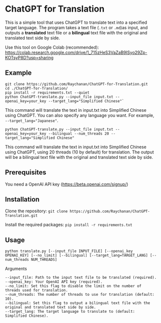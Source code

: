 # ChatGPT for Translation
This is a simple tool that uses ChatGPT to translate text into a specified target language. The program takes a text file (`.txt` or `.md`)as input, and outputs a **translated** text file or a **bilingual** text file with the original and translated text side by side.

Use this tool on Google Colab (recommended): https://colab.research.google.com/drive/1_715zHeS3VaZaB9ISyo29Zp-KOTsyP8D?usp=sharing

## Example

```
git clone https://github.com/Raychanan/ChatGPT-for-Translation.git
cd ./ChatGPT-for-Translation/
pip install -r requirements.txt --quiet
python ChatGPT-translate.py --input_file input.txt --openai_key=your_key --target_lang="Simplified Chinese"`
```

This command will translate the text in input.txt into Simplified Chinese using ChatGPT. You can also specify any language you want. For example, `--target_lang="Japanese"`.


`python ChatGPT-translate.py --input_file input.txt --openai_key=your_key --bilingual --num_threads 20 --target_lang="Simplified Chinese"`

This command will translate the text in input.txt into Simplified Chinese using ChatGPT, using 20 threads (10 by default) for translation. The output will be a bilingual text file with the original and translated text side by side.

## Prerequisites
You need a OpenAI API key (https://beta.openai.com/signup/)

## Installation
Clone the repository: `git clone https://github.com/Raychanan/ChatGPT-Translation.git`

Install the required packages: `pip install -r requirements.txt`


## Usage
`python translate.py [--input_file INPUT_FILE] [--openai_key OPENAI_KEY] [--no_limit] [--bilingual] [--target_lang=TARGET_LANG] [--num_threads NUM_THREADS]`

Arguments
```
--input_file: Path to the input text file to be translated (required).
--openai_key: Your OpenAI API key (required).
--no_limit: Set this flag to disable the limit on the number of threads used for translation.
--num_threads: The number of threads to use for translation (default: 10).
--bilingual: Set this flag to output a bilingual text file with the original and translated text side by side.
--target_lang: The target language to translate to (default: Simplified Chinese).
```
